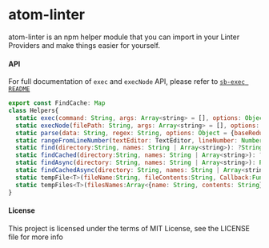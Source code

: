 atom-linter
===========

atom-linter is an npm helper module that you can import in your Linter Providers
and make things easier for yourself.

#### API

For full documentation of `exec` and `execNode` API, please refer to [`sb-exec README`](https://github.com/steelbrain/exec/blob/master/README.md)

```js
export const FindCache: Map
class Helpers{
  static exec(command: String, args: Array<string> = [], options: Object)
  static execNode(filePath: String, args: Array<string> = [], options: Object)
  static parse(data: String, regex: String, options: Object = {baseReduction: 1, flags: ""})
  static rangeFromLineNumber(textEditor: TextEditor, lineNumber: Number, colStart: Number = <firstColumn>):Array
  static find(directory:String, names: String | Array<string>): ?String
  static findCached(directory:String, names: String | Array<string>): ?String
  static findAsync(directory: String, names: String | Array<string>): Promise<?String>
  static findCachedAsync(directory: String, names: String | Array<string>): Promise<?String>
  static tempFile<T>(fileName:String, fileContents:String, Callback:Function<T>):Promise<T>
  static tempFiles<T>(filesNames:Array<{name: String, contents: String}>, callback:Function<T>):Promise<T>
}
```

#### License

This project is licensed under the terms of MIT License, see the LICENSE file for more info
